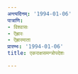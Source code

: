 ```yaml
---
अन्त्यदिनम्: '1994-01-06'
पात्राणि:
- विश्वासः
- ऎह्रारः
- ऎह्रारमाता
प्रारम्भः: '1994-01-06'
title: एकराक्षसमन्त्रोपदेशः

---
```

